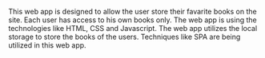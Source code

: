 This web app is designed  to allow the user store their favarite books on the site. Each user has access to his own books only. The web app is using the technologies like HTML, CSS and Javascript.
The web app utilizes the local storage to store the books of the users. 
Techniques like SPA are being utilized in this web app.

